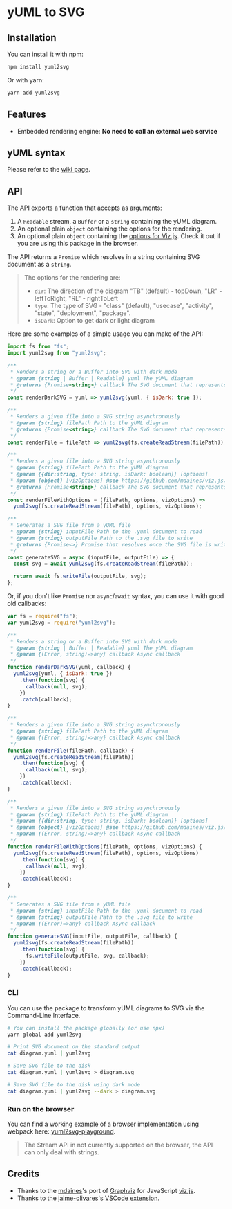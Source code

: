 # yUML to SVG

## Installation

You can install it with npm:

```bash
npm install yuml2svg
```

Or with yarn:

```bash
yarn add yuml2svg
```

## Features

* Embedded rendering engine: **No need to call an external web service**

## yUML syntax

Please refer to the [wiki page](//github.com/jaime-olivares/vscode-yuml/wiki).

## API

The API exports a function that accepts as arguments:

1.  A `Readable` stream, a `Buffer` or a `string` containing the yUML diagram.
2.  An optional plain `object` containing the options for the rendering.
3.  An optional plain `object` containing the
    [options for Viz.js](//github.com/mdaines/viz.js/wiki/2.0.0-API). Check it
    out if you are using this package in the browser.

The API returns a `Promise` which resolves in a string containing SVG document
as a `string`.

> The options for the rendering are:
>
> * `dir`: The direction of the diagram "TB" (default) - topDown, "LR" -
>   leftToRight, "RL" - rightToLeft
> * `type`: The type of SVG - "class" (default), "usecase", "activity", "state",
>   "deployment", "package".
> * `isDark`: Option to get dark or light diagram

Here are some examples of a simple usage you can make of the API:

```js
import fs from "fs";
import yuml2svg from "yuml2svg";

/**
 * Renders a string or a Buffer into SVG with dark mode
 * @param {string | Buffer | Readable} yuml The yUML diagram
 * @returns {Promise<string>} callback The SVG document that represents the yUML diagram
 */
const renderDarkSVG = yuml => yuml2svg(yuml, { isDark: true });

/**
 * Renders a given file into a SVG string asynchronously
 * @param {string} filePath Path to the yUML diagram
 * @returns {Promise<string>} callback The SVG document that represents the yUML diagram
 */
const renderFile = filePath => yuml2svg(fs.createReadStream(filePath));

/**
 * Renders a given file into a SVG string asynchronously
 * @param {string} filePath Path to the yUML diagram
 * @param {{dir:string, type: string, isDark: boolean}} [options]
 * @param {object} [vizOptions] @see https://github.com/mdaines/viz.js/wiki/2.0.0-API
 * @returns {Promise<string>} callback The SVG document that represents the yUML diagram
 */
const renderFileWithOptions = (filePath, options, vizOptions) =>
  yuml2svg(fs.createReadStream(filePath), options, vizOptions);

/**
 * Generates a SVG file from a yUML file
 * @param {string} inputFile Path to the .yuml document to read
 * @param {string} outputFile Path to the .svg file to write
 * @returns {Promise<>} Promise that resolves once the SVG file is written
 */
const generateSVG = async (inputFile, outputFile) => {
  const svg = await yuml2svg(fs.createReadStream(filePath));

  return await fs.writeFile(outputFile, svg);
};
```

Or, if you don't like `Promise` nor `async`/`await` syntax, you can use it with
good old callbacks:

```js
var fs = require("fs");
var yuml2svg = require("yuml2svg");

/**
 * Renders a string or a Buffer into SVG with dark mode
 * @param {string | Buffer | Readable} yuml The yUML diagram
 * @param {(Error, string)=>any} callback Async callback
 */
function renderDarkSVG(yuml, callback) {
  yuml2svg(yuml, { isDark: true })
    .then(function(svg) {
      callback(null, svg);
    })
    .catch(callback);
}

/**
 * Renders a given file into a SVG string asynchronously
 * @param {string} filePath Path to the yUML diagram
 * @param {(Error, string)=>any} callback Async callback
 */
function renderFile(filePath, callback) {
  yuml2svg(fs.createReadStream(filePath))
    .then(function(svg) {
      callback(null, svg);
    })
    .catch(callback);
}

/**
 * Renders a given file into a SVG string asynchronously
 * @param {string} filePath Path to the yUML diagram
 * @param {{dir:string, type: string, isDark: boolean}} [options]
 * @param {object} [vizOptions] @see https://github.com/mdaines/viz.js/wiki/2.0.0-API
 * @param {(Error, string)=>any} callback Async callback
 */
function renderFileWithOptions(filePath, options, vizOptions) {
  yuml2svg(fs.createReadStream(filePath), options, vizOptions)
    .then(function(svg) {
      callback(null, svg);
    })
    .catch(callback);
}

/**
 * Generates a SVG file from a yUML file
 * @param {string} inputFile Path to the .yuml document to read
 * @param {string} outputFile Path to the .svg file to write
 * @param {(Error)=>any} callback Async callback
 */
function generateSVG(inputFile, outputFile, callback) {
  yuml2svg(fs.createReadStream(filePath))
    .then(function(svg) {
      fs.writeFile(outputFile, svg, callback);
    })
    .catch(callback);
}
```

### CLI

You can use the package to transform yUML diagrams to SVG via the Command-Line
Interface.

```bash
# You can install the package globally (or use npx)
yarn global add yuml2svg

# Print SVG document on the standard output
cat diagram.yuml | yuml2svg

# Save SVG file to the disk
cat diagram.yuml | yuml2svg > diagram.svg

# Save SVG file to the disk using dark mode
cat diagram.yuml | yuml2svg --dark > diagram.svg
```

### Run on the browser

You can find a working example of a browser implementation using webpack here:
[yuml2svg-playground](//github.com/aduh95/yuml2svg-playground).

> The Stream API in not currently supported on the browser, the API can only
> deal with strings.

## Credits

* Thanks to the [mdaines](//github.com/mdaines)'s port of
  [Graphviz](//www.graphviz.org/) for JavaScript
  [viz.js](//github.com/mdaines/viz.js).
* Thanks to the [jaime-olivares](//github.com/jaime-olivares)'s
  [VSCode extension](//github.com/jaime-olivares/vscode-yuml).

